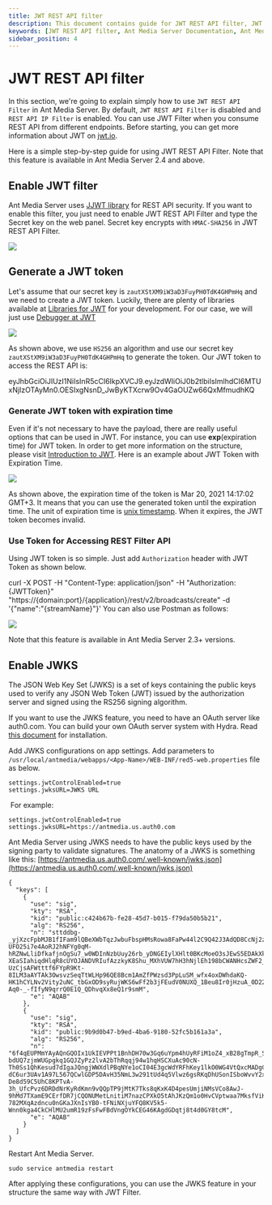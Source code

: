 ```yaml
---
title: JWT REST API filter 
description: This document contains guide for JWT REST API filter, JWT tokens and JWT token with expiration time.
keywords: [JWT REST API filter, Ant Media Server Documentation, Ant Media Server Tutorials]
sidebar_position: 4
---
```


# JWT REST API filter

In this section, we're going to explain simply how to use ```JWT REST API Filter``` in Ant Media Server. By default, ```JWT REST API Filter``` is disabled and ```REST API IP Filter``` is enabled. You can use JWT Filter when you consume REST API from different endpoints. Before starting, you can get more information about JWT on [jwt.io](https://jwt.io/). 

Here is a simple step-by-step guide for using JWT REST API Filter. Note that this feature is available in Ant Media Server 2.4 and above.

## Enable JWT filter

Ant Media Server uses [JJWT library](https://github.com/jwtk/jjwt) for REST API security. If you want to enable this filter, you just need to enable JWT REST API Filter and type the Secret key on the web panel. Secret key encrypts with ```HMAC-SHA256``` in JWT REST API Filter.

![](@site/static/img/jwt-filter-enable.png)

## Generate a JWT token

Let's assume that our secret key is ```zautXStXM9iW3aD3FuyPH0TdK4GHPmHq``` and we need to create a JWT token. Luckily, there are plenty of libraries available at [Libraries for JWT](https://jwt.io/#libraries-io) for your development. For our case, we will just use [Debugger at JWT](https://jwt.io/#debugger-io)

![](@site/static/img/generate_jwt_token.png)

As shown above, we use ```HS256``` an algorithm and use our secret key ```zautXStXM9iW3aD3FuyPH0TdK4GHPmHq``` to generate the token. Our JWT token to access the REST API is:

eyJhbGciOiJIUzI1NiIsInR5cCI6IkpXVCJ9.eyJzdWIiOiJ0b2tlbiIsImlhdCI6MTUxNjIzOTAyMn0.OESIxgNsnD_JwByKTXcrw9Ov4GaOUZw66QxMfmudhKQ
### Generate JWT token with expiration time

Even if it's not necessary to have the payload, there are really useful options that can be used in JWT. For instance, you can use **exp**(expiration time) for JWT token. In order to get more information on the structure, please visit [Introduction to JWT](https://jwt.io/introduction). Here is an example about JWT Token with Expiration Time.

![](@site/static/img/generate-jwt-expire-time.png)

As shown above, the expiration time of the token is Mar 20, 2021 14:17:02 GMT+3. It means that you can use the generated token until the expiration time. The unit of expiration time is [unix timestamp](https://www.unixtimestamp.com/). When it expires, the JWT token becomes invalid.

### Use Token for Accessing REST Filter API

Using JWT token is so simple. Just add ```Authorization``` header with JWT Token as shown below.

curl -X POST -H "Content-Type: application/json" -H "Authorization: {JWTToken}" "https://{domain:port}/{application}/rest/v2/broadcasts/create" -d '{"name":"{streamName}"}'
You can also use Postman as follows:

![](@site/static/img/use_jwt_token_with_postman.png)

Note that this feature is available in Ant Media Server 2.3+ versions.

## Enable JWKS

The JSON Web Key Set (JWKS) is a set of keys containing the public keys used to verify any JSON Web Token (JWT) issued by the authorization server and signed using the RS256 signing algorithm.

If you want to use the JWKS feature, you need to have an OAuth server like auth0.com. You can build your own OAuth server system with Hydra. Read  [this document](https://www.ory.sh/hydra/docs/install) for installation.

Add JWKS configurations on app settings. Add parameters to ```/usr/local/antmedia/webapps/<App-Name>/WEB-INF/red5-web.properties``` file as below.

```
settings.jwtControlEnabled=true
settings.jwksURL=JWKS URL
```
 For example:

```
settings.jwtControlEnabled=true
settings.jwksURL=https://antmedia.us.auth0.com
```
Ant Media Server using JWKS needs to have the public keys used by the signing party to validate signatures. The anatomy of a JWKS is something like this: [https://antmedia.us.auth0.com/.well-known/jwks.json](https://antmedia.us.auth0.com/.well-known/jwks.json)

```
{
  "keys": [
    {
      "use": "sig",
      "kty": "RSA",
      "kid": "public:c424b67b-fe28-45d7-b015-f79da50b5b21",
      "alg": "RS256",
      "n": "sttddbg-_yjXzcFpbMJB1fIFam9lQBeXWbTqzJwbuFbspHMsRowa8FaPw44l2C9Q42J3AdQD8CcNj2z7byCTSC5gaDAY30xvZoi5WDWkSjHblMPBUT2cDtw9bIZ6FocRp46KaKzeoVDv3a0EBg5cdAdrefawfZoruPZCLmyLqXZmBM8RbpYLChb-UFO25i7e4AoRJ2hNFYg0qM-hRZNwLliDfkafjnOgSu7_w0WDInNzbUuy26rb_yDNGEIylXHlt0BKcMoeO3sJEwS5EDAkXkvz_7zQ6lgDQ4OLihC4QDwkp7dV2iQxvd7D-XEaSIahiqdHlqR8cUYOJANDVRIufAzzkyK8Shu_MXhVUW7hH3hNjlEh198bCWANHcsZWF2_V78Rl-UzCjsAFWtttf6FYpR9Kt-8ILM3aAYTAk3OwsvzSeqTtWLHp96QE8Bcm1AmZfPWzsd3PpLuSM_wfx4oxDWhdaKQ-HK1hCYLNv2Vity2uNC_tbGxOD9syRujWKS6wFf2b3jFEudV0NUXQ_1Beu8Ir0jHzuA_0D22wgiaSJ9svfpJ7XyoD6fxyHSyhpMsXIDLmnwOPKmD67MFQ7Bv_9H91KZmr34oeh6PVWEwb4wUAkDaCebo6h0gdMoDfZTq9Gn5S-Aq0-_-fIfyN9qrrQ0E1Q_QDhvqXx8eQ1r9smM",
      "e": "AQAB"
    },
    {
      "use": "sig",
      "kty": "RSA",
      "kid": "public:9b9d0b47-b9ed-4ba6-9180-52fc5b161a3a",
      "alg": "RS256",
      "n": "6f4qEUPMmYAyAQnGQOIx1UkIEVPPt1BnhDH70w3Gq6uYpm4hUyRFiM1oZ4_xB28gTmpR_SJZL31E_yZTLKPwKKsCDyF6YGhFtcyifhsLJc45GW4G4poX8Y34EIYlT63G9vutwNwzistWZZqBm52e-bdUQ7zjmWUGpgkq1GQJZyPz2lvA2bThRqqj94w1hqHSCXuAc90cN-Th0Ss1QhKesud7dIgaJQngjWWXdlPBqNYe1oCI04E3gcWdYRFhKey1lkO0WG4VtQxcMADgCrhFVgicpdYyNVqim7Tf31Is_bcQcbFdmumwxWewT-dC6ur3UAv1A97L567QCwlGDP5DAvH35NmL3w291tUd4q5Vlwz6gsRKqDhUSonISboWvvY2x_ndH1oE2hXYin4WL3SyCyp-De8d59C5UhC8KPTvA-3h_UfcPvz6DRDdNrKyRdKmn9vQQpTP9jMtK7Tks8qKxK4D4pesUmjiNMsVCo8AwJ-9hMd7TXamE9CErfDR7jCQONUMetLnitiM7nazCPXkO5tAhJKzQm1o0HvCVptwaa7MksfViK5YPMcCYc9bD1Uujo-782MXqAzdncu0nGKaJXnIsYB0-tFNiNXjuYFQ8KV5k5-Wnn0kga4CkCHlMU2umR19zFsFwFBdVngOYkCEG46KAgdGDqtj8t4d0GY8tcM",
      "e": "AQAB"
    }
  ]
}
```
Restart Ant Media Server.

```
sudo service antmedia restart
```
After applying these configurations, you can use the JWKS feature in your structure the same way with JWT Filter.

